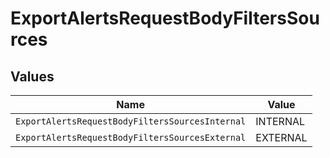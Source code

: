 # ExportAlertsRequestBodyFiltersSources


## Values

| Name                                            | Value                                           |
| ----------------------------------------------- | ----------------------------------------------- |
| `ExportAlertsRequestBodyFiltersSourcesInternal` | INTERNAL                                        |
| `ExportAlertsRequestBodyFiltersSourcesExternal` | EXTERNAL                                        |